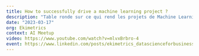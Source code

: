 ```yaml
---
title: How to successfully drive a machine learning project ?
description: "Table ronde sur ce qui rend les projets de Machine Learning particuliers : comment la gestion de projet peut s'adapter à la recherche expérimentale, comment parler aux autres acteurs du projet, et comment faire monter en compétence nos collègues."
date: "2023-03-17"
org: Ekimetrics
context: AI Meetup
video: https://www.youtube.com/watch?v=mlvxBrbro-4
event: https://www.linkedin.com/posts/ekimetrics_datascienceforbusiness-productmanagement-activity-7051823615012433920-FbOe/
---
```

